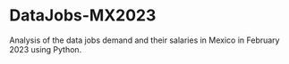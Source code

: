# DataJobs-MX2023
Analysis of the data jobs demand and their salaries in Mexico in February 2023 using Python. 
